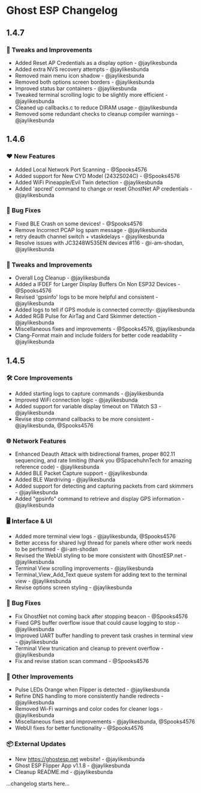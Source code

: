 # Ghost ESP Changelog

## 1.4.7

### 🤏 Tweaks and Improvements

- Added Reset AP Credentials as a display option - @jaylikesbunda
- Added extra NVS recovery attempts - @jaylikesbunda
- Removed main menu icon shadow - @jaylikesbunda
- Removed both options screen borders - @jaylikesbunda
- Improved status bar containers - @jaylikesbunda
- Tweaked terminal scrolling logic to be slightly more efficient - @jaylikesbunda
- Cleaned up callbacks.c to reduce DIRAM usage - @jaylikesbunda
- Removed some redundant checks to cleanup compiler warnings - @jaylikesbunda

## 1.4.6

### ❤️ New Features

- Added Local Network Port Scanning - @Spooks4576
- Added support for New CYD Model (2432S024C) - @Spooks4576
- Added WiFi Pineapple/Evil Twin detection - @jaylikesbunda
- Added 'apcred' command to change or reset GhostNet AP credentials - @jaylikesbunda

### 🐛 Bug Fixes

- Fixed BLE Crash on some devices! - @Spooks4576
- Remove Incorrect PCAP log spam message - @jaylikesbunda
- retry deauth channel switch + vtaskdelays - @jaylikesbunda
- Resolve issues with JC3248W535EN devices #116 - @i-am-shodan, @jaylikesbunda

### 🤏 Tweaks and Improvements

- Overall Log Cleanup - @jaylikesbunda
- Added a IFDEF for Larger Display Buffers On Non ESP32 Devices - @Spooks4576
- Revised 'gpsinfo' logs to be more helpful and consistent - @jaylikesbunda
- Added logs to tell if GPS module is connected correctly- @jaylikesbunda
- Added RGB Pulse for AirTag and Card Skimmer detection - @jaylikesbunda
- Miscellaneous fixes and improvements - @Spooks4576, @jaylikesbunda
- Clang-Format main and include folders for better code readability - @jaylikesbunda

## 1.4.5

### 🛠️ Core Improvements

- Added starting logs to capture commands - @jaylikesbunda
- Improved WiFi connection logic - @jaylikesbunda
- Added support for variable display timeout on TWatch S3 - @jaylikesbunda
- Revise stop command callbacks to be more consistent - @jaylikesbunda, @Spooks4576

### 🌐 Network Features

- Enhanced Deauth Attack with bidirectional frames, proper 802.11 sequencing, and rate limiting (thank you @SpacehuhnTech for amazing reference code) - @jaylikesbunda  
- Added BLE Packet Capture support - @jaylikesbunda  
- Added BLE Wardriving - @jaylikesbunda  
- Added support for detecting and capturing packets from card skimmers - @jaylikesbunda  
- Added "gpsinfo" command to retrieve and display GPS information - @jaylikesbunda

### 🖥️ Interface & UI

- Added more terminal view logs - @jaylikesbunda, @Spooks4576  
- Better access for shared lvgl thread for panels where other work needs to be performed - @i-am-shodan
- Revised the WebUI styling to be more consistent with GhostESP.net - @jaylikesbunda
- Terminal View scrolling improvements - @jaylikesbunda
- Terminal_View_Add_Text queue system for adding text to the terminal view - @jaylikesbunda
- Revise options screen styling - @jaylikesbunda

### 🐛 Bug Fixes

- Fix GhostNet not coming back after stopping beacon - @Spooks4576
- Fixed GPS buffer overflow issue that could cause logging to stop - @jaylikesbunda
- Improved UART buffer handling to prevent task crashes in terminal view - @jaylikesbunda
- Terminal View trunication and cleanup to prevent overflow - @jaylikesbunda
- Fix and revise station scan command - @Spooks4576

### 🔧 Other Improvements

- Pulse LEDs Orange when Flipper is detected - @jaylikesbunda
- Refine DNS handling to more consistently handle redirects - @jaylikesbunda
- Removed Wi-Fi warnings and color codes for cleaner logs - @jaylikesbunda
- Miscellaneous fixes and improvements - @jaylikesbunda, @Spooks4576  
- WebUI fixes for better functionality - @Spooks4576

### 📦 External Updates

- New <https://ghostesp.net> website! - @jaylikesbunda
- Ghost ESP Flipper App v1.1.8 - @jaylikesbunda
- Cleanup README.md - @jaylikesbunda

...changelog starts here...
